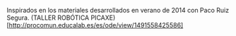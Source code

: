 Inspirados en los materiales desarrollados en verano de 2014 con Paco Ruiz Segura. (TALLER ROBÓTICA PICAXE)[http://procomun.educalab.es/es/ode/view/1491558425586]
